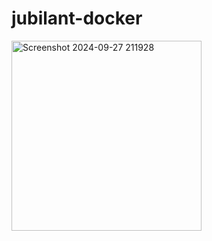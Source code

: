 # jubilant-docker
<img width="304" alt="Screenshot 2024-09-27 211928" src="https://github.com/user-attachments/assets/8663ebf6-81e7-4f0c-875e-de54bcef95e0">
